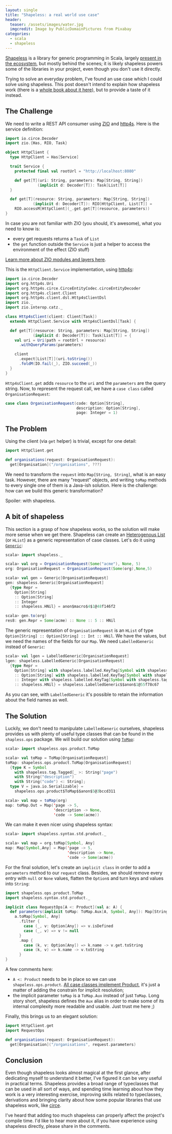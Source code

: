 ```yaml
---
layout: single
title: "Shapeless: a real world use case"
header:
  teaser: /assets/images/water.jpg
  imgcredit: Image by PublicDomainPictures from Pixabay
categories:
  - scala
  - shapeless
---
```


[Shapeless](https://github.com/milessabin/shapeless) is a library for generic programming in Scala, largely [present in the ecosystem](https://github.com/milessabin/shapeless/wiki/Built-with-shapeless), but mostly behind the scenes; it is likely shapeless powers some of the libraries in your project, even though you don't use it directly.

Trying to solve an everyday problem, I've found an use case which I could solve using shapeless. This post doesn't intend to explain how shapeless work (there is a [whole book about it here](https://underscore.io/books/shapeless-guide/)), but to provide a taste of it instead.

## The Challenge

We need to write a REST API consumer using [ZIO](https://zio.dev/) and [http4s](https://http4s.org/). Here is the service definition:

```scala
import io.circe.Decoder
import zio.{Has, RIO, Task}

object HttpClient {
  type HttpClient = Has[Service]

  trait Service {
    protected final val rootUrl = "http://localhost:8080"

    def get[T](uri: String, parameters: Map[String, String])
              (implicit d: Decoder[T]): Task[List[T]]
  }

  def get[T](resource: String, parameters: Map[String, String])
            (implicit d: Decoder[T]): RIO[HttpClient, List[T]] =
    RIO.accessM[HttpClient](_.get.get[T](resource, parameters))
}
```

In case you are not familiar with ZIO (you should, it's awesome), what you need to know is:

- every get requests returns a `Task` of `List`
- the `get` function outside the `Service` is just a helper to access the environment of the effect (ZIO stuff)

[Learn more about ZIO modules and layers here](https://zio.dev/docs/howto/howto_use_layers).

This is the `HttpClient.Service` implementation, using [http4s](https://http4s.org/v0.21/client/):

```scala
import io.circe.Decoder
import org.http4s.Uri
import org.http4s.circe.CirceEntityCodec.circeEntityDecoder
import org.http4s.client.Client
import org.http4s.client.dsl.Http4sClientDsl
import zio._
import zio.interop.catz._

class Http4sClient(client: Client[Task])
  extends HttpClient.Service with Http4sClientDsl[Task] {

  def get[T](resource: String, parameters: Map[String, String])
            (implicit d: Decoder[T]): Task[List[T]] = {
    val uri = Uri(path = rootUrl + resource)
      .withQueryParams(parameters)

    client
      .expect[List[T]](uri.toString())
      .foldM(IO.fail(_), ZIO.succeed(_))
  }
}
```

`Http4sClient.get` adds `resource` to the `uri` and the `parameters` are the query string. Now, to represent the request call, we have a `case class` called `OrganisationRequest`:

```scala
case class OrganisationRequest(code: Option[String],
                               description: Option[String],
                               page: Integer = 1)
```

## The Problem

Using the client (via `get` helper) is trivial, except for one detail:

```scala
import HttpClient.get

def organisations(request: OrganisationRequest):
  get[Organisation]("/organisations", ???)
```

We need to transform the `request` into `Map[String, String]`, what is an easy task. However, there are many "request" objects, and writing `toMap` methods to every single one of them is a Java-ish solution. Here is the challenge: how can we build this generic transformation?

Spoiler: with shapeless.

## A bit of shapeless

This section is a grasp of how shapeless works, so the solution will make more sense when we get there. Shapeless can create an [Heterogenous List](https://github.com/milessabin/shapeless/wiki/Feature-overview:-shapeless-2.0.0#heterogenous-lists) (or `HList`) as a generic representation of case classes. Let's do it using [`Generic`](https://github.com/milessabin/shapeless/blob/master/core/src/main/scala/shapeless/generic.scala#L102):

```scala
scala> import shapeless._

scala> val org = OrganisationRequest(Some("acme"), None, 5)
org: OrganisationRequest = OrganisationRequest(Some(org),None,5)

scala> val gen = Generic[OrganisationRequest]
gen: shapeless.Generic[OrganisationRequest]
  {type Repr =
    Option[String]
    :: Option[String]
    :: Integer
    :: shapeless.HNil} = anon$macro$4$1@48f146f2

scala> gen.to(org)
res8: gen.Repr = Some(acme) :: None :: 5 :: HNil
```

The generic representation of `OrganisationRequest` is an `HList` of type `Option[String] :: Option[String] :: Int :: HNil`. We have the values, but we need the names of the fields for our `Map`. We need `LabelledGeneric` instead of `Generic`:

```scala
scala> val lgen = LabelledGeneric[OrganisationRequest]
lgen: shapeless.LabelledGeneric[OrganisationRequest]
  {type Repr =
    Option[String] with shapeless.labelled.KeyTag[Symbol with shapeless.tag.Tagged[String("code")],Option[String]]
    :: Option[String] with shapeless.labelled.KeyTag[Symbol with shapeless.tag.Tagged[String("description")],Option[String]]
    :: Integer with shapeless.labelled.KeyTag[Symbol with shapeless.tag.Tagged[String("page")],Integer]
    :: shapeless.HNil} = shapeless.LabelledGeneric$$anon$1@55f78c67
```

As you can see, with `LabelledGeneric` it's possible to retain the information about the field names as well.

## The Solution

Luckily, we don't need to manipulate `LabelledGeneric` ourselves, shapeless provides us with plenty of useful type classes that can be found in the `shapless.ops` package. We will build our solution using [`ToMap`](https://github.com/milessabin/shapeless/blob/master/core/src/main/scala/shapeless/ops/products.scala#L90):

```scala
scala> import shapeless.ops.product.ToMap

scala> val toMap = ToMap[OrganisationRequest]
toMap: shapeless.ops.product.ToMap[OrganisationRequest]
  {type K = Symbol
    with shapeless.tag.Tagged[_ >: String("page")
    with String("description")
    with String("code") <: String];
  type V = java.io.Serializable} =
    shapeless.ops.product$ToMap$$anon$5@3bccd311

scala> val map = toMap(org)
map: toMap.Out = Map('page -> 5,
                     'description -> None,
                     'code -> Some(acme))
```

We can make it even nicer using shapeless syntax:

```scala
scala> import shapeless.syntax.std.product._

scala> val map = org.toMap[Symbol, Any]
map: Map[Symbol,Any] = Map('page -> 5,
                           'description -> None,
                           'code -> Some(acme))
```

For the final solution, let's create an `implicit class` in order to add a `parameters` method to our `request` class. Besides, we should remove every entry with `null` or `None` values, flatten the `Option`s and turn keys and values into `String`:

```scala
import shapeless.ops.product.ToMap
import shapeless.syntax.std.product._

implicit class RequestOps[A <: Product](val a: A) {
  def parameters(implicit toMap: ToMap.Aux[A, Symbol, Any]): Map[String, String] =
    a.toMap[Symbol, Any]
      .filter {
        case (_, v: Option[Any]) => v.isDefined
        case (_, v) => v != null
      }
      .map {
        case (k, v: Option[Any]) => k.name -> v.get.toString
        case (k, v) => k.name -> v.toString
      }
}
```

A few comments here:

- `A <: Product` needs to be in place so we can use `shapeless.ops.product`. [All case classes implement Product](https://www.scala-lang.org/api/2.13.1/scala/Product.html), it's just a matter of adding the constrain for implicit resolution;
- the implicit parameter `toMap` is a `ToMap.Aux` instead of just `ToMap`. Long story short, shapeless defines the `Aux` alias in order to make some of its internal complexity more readable and usable. Just trust me here ;)

Finally, this brings us to an elegant solution:

```scala
import HttpClient.get
import RequestOps

def organisations(request: OrganisationRequest):
  get[Organisation]("/organisations", request.parameters)
```

## Conclusion

Even though shapeless looks almost magical at the first glance, after dedicating myself to understand it better, I've figured it can be very useful in practical terms. Shapeless provides a broad range of typeclasses that can be used in all sort of ways, and spending time learning about how they work is a very interesting exercise, improving skills related to typeclasses, derivations and bringing clarity about how some popular libraries that use shapeless work, like [circe](https://circe.github.io/circe/).

I've heard that adding too much shapeless can properly affect the project's compile time. I'd like to hear more about it, if you have experience using shapeless directly, please share in the comments.
